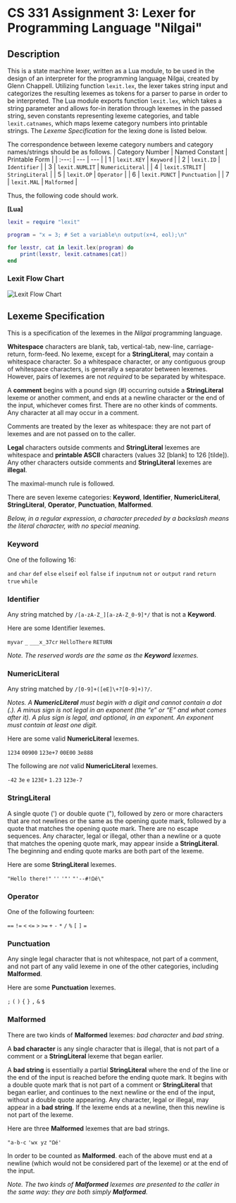 # CS 331 Assignment 3: Lexer for Programming Language "Nilgai"
## Description

This is a state machine lexer, written as a Lua module, to be used in the design of an interpreter for the programming language Nilgai, created by Glenn Chappell. Utilizing function `lexit.lex`, the lexer takes string input and categorizes the resulting lexemes as tokens for a parser to parse in order to be interpreted. The Lua module exports function `lexit.lex`, which takes a string parameter and allows for-in iteration through lexemes in the passed string, seven constants representing lexeme categories, and table `lexit.catnames`, which maps lexeme category numbers into printable strings. The *Lexeme Specification* for the lexing done is listed below.

The correspondence between lexeme category numbers and category names/strings should be as follows.
| Category Number | Named Constant | Printable Form |
| :---: | --- | --- |
| 1 | `lexit.KEY` | `Keyword` |
| 2 | `lexit.ID` | `Identifier` |
| 3 | `lexit.NUMLIT` | `NumericLiteral` |
| 4 | `lexit.STRLIT` | `StringLiteral` |
| 5 | `lexit.OP` | `Operator` |
| 6 | `lexit.PUNCT` | `Punctuation` |
| 7 | `lexit.MAL` | `Malformed` |

Thus, the following code should work.

**[Lua]**
```lua
lexit = require "lexit"

program = "x = 3; # Set a variable\n output(x+4, eol);\n"

for lexstr, cat in lexit.lex(program) do
    print(lexstr, lexit.catnames[cat])
end
```

### Lexit Flow Chart

![Lexit Flow Chart](https://github.com/user-attachments/assets/1d86291b-627c-4977-bdf5-29590c19a637)


## Lexeme Specification

This is a specification of the lexemes in the *Nilgai* programming language.

**Whitespace** characters are blank, tab, vertical-tab, new-line, carriage-return, form-feed. No lexeme, except for a **StringLiteral**, may contain a whitespace character. So a whitespace character, or any contiguous group of whitespace characters, is generally a separator between lexemes. However, pairs of lexemes are not *required* to be separated by whitespace.

A **comment** begins with a pound sign (#) occurring outside a **StringLiteral** lexeme or another comment, and ends at a newline character or the end of the input, whichever comes first. There are no other kinds of comments. Any character at all may occur in a comment.

Comments are treated by the lexer as whitespace: they are not part of lexemes and are not passed on to the caller.

**Legal** characters outside comments and **StringLiteral** lexemes are whitespace and **printable ASCII** characters (values 32 [blank] to 126 [tilde]). Any other characters outside comments and **StringLiteral** lexemes are **illegal**.

The maximal-munch rule is followed.

There are seven lexeme categories: **Keyword**, **Identifier**, **NumericLiteral**, **StringLiteral**, **Operator**, **Punctuation**, **Malformed**.

*Below, in a regular expression, a character preceded by a backslash means the literal character, with no special meaning.*

### Keyword

One of the following 16:

`and`  `char`  `def`  `else`  `elseif`  `eol`  `false`  `if`  `inputnum` `not`  `or`  `output`  `rand`  `return`  `true`  `while`

### Identifier

Any string matched by `/[a-zA-Z_][a-zA-Z_0-9]*/` that is not a **Keyword**.

Here are some Identifier lexemes.

`myvar`   `_`    `___x_37cr`   `HelloThere`   `RETURN`

*Note. The reserved words are the same as the **Keyword** lexemes.*

### NumericLiteral

Any string matched by `/[0-9]+([eE]\+?[0-9]+)?/`.

*Notes. A **NumericLiteral** must begin with a digit and cannot contain a dot (.). A minus sign is not legal in an exponent (the “e” or “E” and what comes after it). A plus sign is legal, and optional, in an exponent. An exponent must contain at least one digit.*

Here are some valid **NumericLiteral** lexemes.

`1234`    `00900`   `123e+7`   `00E00`   `3e888`

The following are *not* valid **NumericLiteral** lexemes.

`-42`   `3e`   `e`   `123E+`   `1.23`   `123e-7`

### StringLiteral

A single quote (') or double quote ("), followed by zero or more characters that are not newlines or the same as the opening quote mark, followed by a quote that matches the opening quote mark. There are no escape sequences. Any character, legal or illegal, other than a newline or a quote that matches the opening quote mark, may appear inside a **StringLiteral**. The beginning and ending quote marks are both part of the lexeme.

Here are some **StringLiteral** lexemes.

`"Hello there!"`   `''`   `'"'`   `"'--#!Ωé\"`

### Operator

One of the following fourteen:

`==`   `!=`   `<`   `<=`   `>`   `>=`   `+`   `-`   `*`   `/`   `%`   `[`   `]`   `=`

### Punctuation

Any single legal character that is not whitespace, not part of a comment, and not part of any valid lexeme in one of the other categories, including **Malformed**.

Here are some **Punctuation** lexemes.

`;`   `(`   `)`   `{`   `}`   `,`   `&`   `$`

### Malformed

There are two kinds of **Malformed** lexemes: *bad character* and *bad string*.

A **bad character** is any single character that is illegal, that is not part of a comment or a **StringLiteral** lexeme that began earlier.

A **bad string** is essentially a partial **StringLiteral** where the end of the line or the end of the input is reached before the ending quote mark. It begins with a double quote mark that is not part of a comment or **StringLiteral** that began earlier, and continues to the next newline or the end of the input, without a double quote appearing. Any character, legal or illegal, may appear in a **bad string**. If the lexeme ends at a newline, then this newline is not part of the lexeme.

Here are three **Malformed** lexemes that are bad strings.

`"a-b-c`    `'wx yz`    `"Ωé'`

In order to be counted as **Malformed**. each of the above must end at a newline (which would not be considered part of the lexeme) or at the end of the input.

*Note. The two kinds of **Malformed** lexemes are presented to the caller in the same way: they are both simply **Malformed**.*
